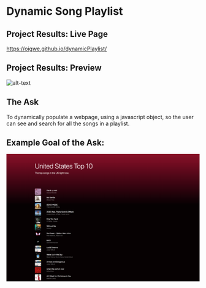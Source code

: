 # Dynamic Song Playlist

## Project Results: Live Page
https://oigwe.github.io/dynamicPlaylist/

## Project Results: Preview
![alt-text](playlistDemoVid.gif)

## The Ask
To dynamically populate a webpage, using a javascript object, so the user can see and search for all the songs in a playlist. 

## Example Goal of the Ask:
![final](spotify_playlist_final.png)


